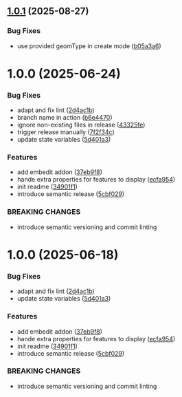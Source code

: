 ## [1.0.1](https://github.com/formcapture/masterportal-addons/compare/v1.0.0...v1.0.1) (2025-08-27)


### Bug Fixes

* use provided geomType in create mode ([b05a3a6](https://github.com/formcapture/masterportal-addons/commit/b05a3a63c4f5d4249f5c1e428ef2a24017b558fe))

# 1.0.0 (2025-06-24)


### Bug Fixes

* adapt and fix lint ([2d4ac1b](https://github.com/formcapture/masterportal-addons/commit/2d4ac1b13a311a2dd86df41225490b7d2190a6b3))
* branch name in action ([b6e4470](https://github.com/formcapture/masterportal-addons/commit/b6e447030c504a8e1d277aa0882d9a15eb19816b))
* ignore non-existing files in release ([43325fe](https://github.com/formcapture/masterportal-addons/commit/43325fefbedf636a370e898fbd0bf252a143ffe3))
* trigger release manually ([7f2f34c](https://github.com/formcapture/masterportal-addons/commit/7f2f34cd8e8a7d5f166562c23b2a7727850cb307))
* update state variables ([5d401a3](https://github.com/formcapture/masterportal-addons/commit/5d401a30e3074acea0b3615d5d82c4c0b08b0902))


### Features

* add embedit addon ([37eb9f8](https://github.com/formcapture/masterportal-addons/commit/37eb9f86483502f7d7da2b9e48d488fecaf6ccc7))
* hande extra properties for features to display ([ecfa954](https://github.com/formcapture/masterportal-addons/commit/ecfa9547031c35fe4997250c401c41265e8e5ec0))
* init readme ([34901f1](https://github.com/formcapture/masterportal-addons/commit/34901f16e873e225adc24c68a61d98b3e3b86f5b))
* introduce semantic release ([5cbf029](https://github.com/formcapture/masterportal-addons/commit/5cbf029a6ef365d668d44bf9e0169eebf7181957))


### BREAKING CHANGES

* introduce semantic versioning and commit linting

# 1.0.0 (2025-06-18)


### Bug Fixes

* adapt and fix lint ([2d4ac1b](https://github.com/formcapture/masterportal-addons/commit/2d4ac1b13a311a2dd86df41225490b7d2190a6b3))
* update state variables ([5d401a3](https://github.com/formcapture/masterportal-addons/commit/5d401a30e3074acea0b3615d5d82c4c0b08b0902))


### Features

* add embedit addon ([37eb9f8](https://github.com/formcapture/masterportal-addons/commit/37eb9f86483502f7d7da2b9e48d488fecaf6ccc7))
* hande extra properties for features to display ([ecfa954](https://github.com/formcapture/masterportal-addons/commit/ecfa9547031c35fe4997250c401c41265e8e5ec0))
* init readme ([34901f1](https://github.com/formcapture/masterportal-addons/commit/34901f16e873e225adc24c68a61d98b3e3b86f5b))
* introduce semantic release ([5cbf029](https://github.com/formcapture/masterportal-addons/commit/5cbf029a6ef365d668d44bf9e0169eebf7181957))


### BREAKING CHANGES

* introduce semantic versioning and commit linting

